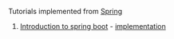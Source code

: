 Tutorials implemented from [Spring](https://spring.io/guides)

1. [Introduction to spring boot](https://spring.io/quickstart) - [implementation](/Hello-World)